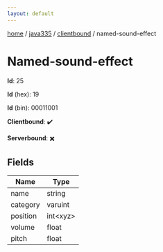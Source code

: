 ```yaml
---
layout: default
---
```


[home](/)  /  [java335](/protocol/java335)  /  [clientbound](/protocol/java335/clientbound)  /  named-sound-effect

# Named-sound-effect

**Id**: 25

**Id** (hex): 19

**Id** (bin): 00011001

**Clientbound**: ✔️

**Serverbound**: ✖️

## Fields

Name | Type
---|---
name | string
category | varuint
position | int&lt;xyz&gt;
volume | float
pitch | float

